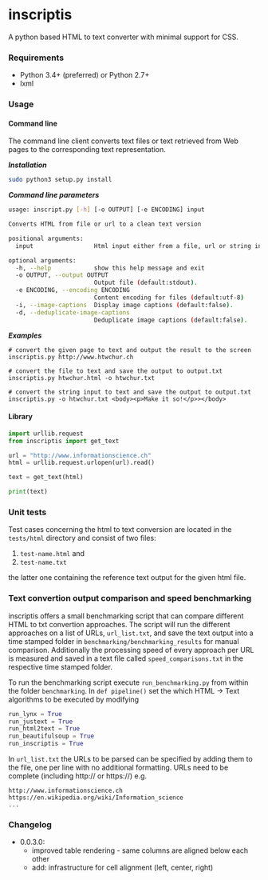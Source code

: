 # inscriptis

A python based HTML to text converter with minimal support for CSS.

### Requirements
* Python 3.4+ (preferred) or Python 2.7+
* lxml

### Usage

#### Command line
The command line client converts text files or text retrieved from Web pages to the
corresponding text representation.

***Installation***
```bash
sudo python3 setup.py install
```

***Command line parameters***
```bash
usage: inscript.py [-h] [-o OUTPUT] [-e ENCODING] input

Converts HTML from file or url to a clean text version

positional arguments:
  input                 Html input either from a file, url or string input

optional arguments:
  -h, --help            show this help message and exit
  -o OUTPUT, --output OUTPUT
                        Output file (default:stdout).
  -e ENCODING, --encoding ENCODING
                        Content encoding for files (default:utf-8)
  -i, --image-captions  Display image captions (default:false).
  -d, --deduplicate-image-captions
                        Deduplicate image captions (default:false).
```

***Examples***
```
# convert the given page to text and output the result to the screen
inscriptis.py http://www.htwchur.ch

# convert the file to text and save the output to output.txt
inscriptis.py htwchur.html -o htwchur.txt

# convert the string input to text and save the output to output.txt
inscriptis.py -o htwchur.txt <body><p>Make it so!</p>></body>
```


#### Library

```python
import urllib.request
from inscriptis import get_text

url = "http://www.informationscience.ch"
html = urllib.request.urlopen(url).read()

text = get_text(html)

print(text)
```

### Unit tests

Test cases concerning the html to text conversion are located in the `tests/html` directory and consist of two files:

 1. `test-name.html` and
 2. `test-name.txt`

the latter one containing the reference text output for the given html file.

### Text convertion output comparison and speed benchmarking
inscriptis offers a small benchmarking script that can compare different HTML to txt convertion approaches.
The script will run the different approaches on a list of URLs, ```url_list.txt```, and save the text output into a time stamped folder in ```benchmarking/benchmarking_results``` for manual comparison.
Additionally the processing speed of every approach per URL is measured and saved in a text file called ```speed_comparisons.txt``` in the respective time stamped folder.

To run the benchmarking script execute ```run_benchmarking.py``` from within the folder ```benchmarking```.
In ```def pipeline()``` set the which HTML -> Text algorithms to be executed by modifying
```python
run_lynx = True
run_justext = True
run_html2text = True
run_beautifulsoup = True
run_inscriptis = True
```

In ```url_list.txt``` the URLs to be parsed can be specified by adding them to the file, one per line with no additional formatting. URLs need to be complete (including http:// or https://)
e.g.
```
http://www.informationscience.ch
https://en.wikipedia.org/wiki/Information_science
...
```

### Changelog

* 0.0.3.0: 
  * improved table rendering - same columns are aligned below each other
  * add: infrastructure for cell alignment (left, center, right)
